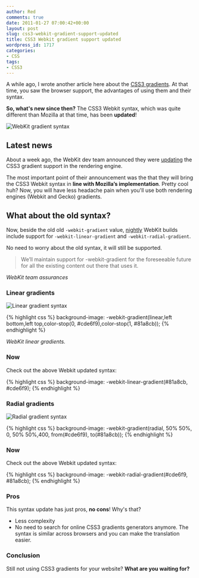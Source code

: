 ```yaml
---
author: Red
comments: true
date: 2011-01-27 07:00:42+00:00
layout: post
slug: css3-webkit-gradient-support-updated
title: CSS3 Webkit gradient support updated
wordpress_id: 1717
categories:
- CSS
tags:
- CSS3
---
```


A while ago, I wrote another article here about the [CSS3 gradients](http://www.red-team-design.com/css-gradients-quick-tutorial). At that time, you saw the browser support, the advantages of using them and their syntax. 

**So, what's new since then?**
The CSS3 Webkit syntax, which was quite different than Mozilla at that time, has been **updated**!

![WebKit gradient syntax](http://www.red-team-design.com/wp-content/uploads/2011/01/webkit-gradient-updated.jpg)

<!-- more -->

## Latest news

About a week ago, the WebKit dev team announced they were [updating](http://webkit.org/blog/1424/css3-gradients/) the CSS3 gradient support in the rendering engine. 

The most important point of their announcement was the that they will bring the CSS3 Webkit syntax in **line with Mozilla’s implementation**. Pretty cool huh? Now, you will have less headache pain when you'll use both rendering engines (Webkit and Gecko) gradients.

## What about the old syntax?

Now, beside the old  old `-webkit-gradient` value, [nightly](http://nightly.webkit.org/) WebKit builds include support for `-webkit-linear-gradient` and `-webkit-radial-gradient`.

No need to worry about the old syntax, it will still be supported.

> We’ll maintain support for -webkit-gradient for the foreseeable future for all the existing content out there that uses it.

_WebKit team assurances_

### Linear gradients

![Linear gradient syntax](http://www.red-team-design.com/wp-content/uploads/2011/01/linear-gradient.png)

{% highlight css %}
background-image: -webkit-gradient(linear,left bottom,left top,color-stop(0, #cde6f9),color-stop(1, #81a8cb));
{% endhighlight %} 

_WebKit linear gradients._


### Now
Check out the above Webkit updated syntax:

{% highlight css %}
background-image: -webkit-linear-gradient(#81a8cb, #cde6f9);
{% endhighlight %}

### Radial gradients


![Radial gradient syntax](http://www.red-team-design.com/wp-content/uploads/2011/01/radial-gradient.png)

{% highlight css %}
background-image: -webkit-gradient(radial, 50% 50%, 0, 50% 50%,400, from(#cde6f9), to(#81a8cb));
{% endhighlight %}    

### Now

Check out the above Webkit updated syntax:

{% highlight css %}
background-image: -webkit-radial-gradient(#cde6f9, #81a8cb);
{% endhighlight %}

### Pros


This syntax update has just pros, **no cons**! Why's that?

  * Less complexity
  * No need to search for online CSS3 gradients generators anymore. The syntax is similar across browsers and you can make the translation easier.

### Conclusion

Still not using CSS3 gradients for your website? **What are you waiting for?** 